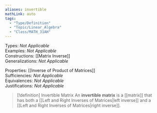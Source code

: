 ```yaml
---
aliases: invertible
mathLink: auto
tags:
  - "Type/Definition"
  - "Topic/Linear_Algebra"
  - "Class/MATH_31AH"
---
```

Types: <i>Not Applicable</i>  
Examples: <i>Not Applicable</i>  
Constructions: [[Matrix Inverse]]  
Generalizations: <i>Not Applicable</i>  

Properties: [[Inverse of Product of Matrices]]  
Sufficiencies: <i>Not Applicable</i>  
Equivalences: <i>Not Applicable</i>  
Justifications: <i>Not Applicable</i>  

> [!definition] Invertible Matrix
> An **invertible matrix** is a [[matrix]] that has both a [[Left and Right Inverses of Matrices|left inverse]] and a [[Left and Right Inverses of Matrices|right inverse]].